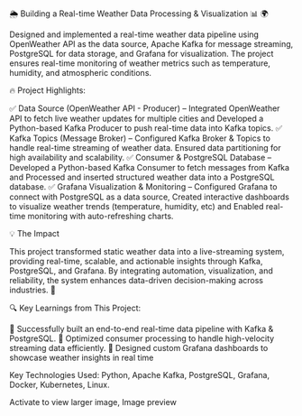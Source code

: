 🌦️ Building a Real-time Weather Data Processing & Visualization 📊 🌍

Designed and implemented a real-time weather data pipeline using OpenWeather API as the data source, Apache Kafka for message streaming, PostgreSQL for data storage, and Grafana for visualization. The project ensures real-time monitoring of weather metrics such as temperature, humidity, and atmospheric conditions.

🔥 Project Highlights:

✅ Data Source (OpenWeather API - Producer) – Integrated OpenWeather API to fetch live weather updates for multiple cities and Developed a Python-based Kafka Producer to push real-time data into Kafka topics.
✅ Kafka Topics (Message Broker) – Configured Kafka Broker & Topics to handle real-time streaming of weather data. Ensured data partitioning for high availability and scalability.
✅ Consumer & PostgreSQL Database – Developed a Python-based Kafka Consumer to fetch messages from Kafka and Processed and inserted structured weather data into a PostgreSQL database.
✅ Grafana Visualization & Monitoring – Configured Grafana to connect with PostgreSQL as a data source, Created interactive dashboards to visualize weather trends (temperature, humidity, etc) and Enabled real-time monitoring with auto-refreshing charts.

💡 The Impact

This project transformed static weather data into a live-streaming system, providing real-time, scalable, and actionable insights through Kafka, PostgreSQL, and Grafana. By integrating automation, visualization, and reliability, the system enhances data-driven decision-making across industries. 🚀

🔍 Key Learnings from This Project:

🔹 Successfully built an end-to-end real-time data pipeline with Kafka & PostgreSQL.
🔹 Optimized consumer processing to handle high-velocity streaming data efficiently.
🔹 Designed custom Grafana dashboards to showcase weather insights in real time

Key Technologies Used: Python, Apache Kafka, PostgreSQL, Grafana, Docker, Kubernetes, Linux.

Activate to view larger image,
Image preview

